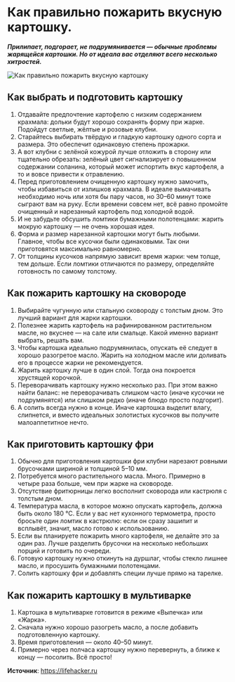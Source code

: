 # Как правильно пожарить вкусную картошку.
_**Прилипает, подгорает, не подрумянивается — обычные проблемы жарящейся картошки. Но от идеала вас отделяют всего несколько хитростей.**_

![Как правильно пожарить вкусную картошку](/images/Kulinar/Second/kartofel_001.jpg 'Как правильно пожарить вкусную картошку')

## Как выбрать и подготовить картошку

1. Отдавайте предпочтение картофелю с низким содержанием крахмала: дольки будут хорошо сохранять форму при жарке. Подойдут светлые, жёлтые и розовые клубни.
2. Старайтесь выбирать твёрдую и гладкую картошку одного сорта и размера. Это обеспечит одинаковую степень прожарки.
3. А вот клубни с зелёной кожурой лучше отложить в сторону или тщательно обрезать: зелёный цвет сигнализирует о повышенном содержании соланина, который может испортить вкус картофеля, а то и вовсе привести к отравлению.
4. Перед приготовлением очищенную картошку нужно замочить, чтобы избавиться от излишков крахмала. В идеале вымачивать необходимо ночь или хотя бы пару часов, но 30–60 минут тоже сыграют вам на руку. Если времени совсем нет, всё равно промойте очищенный и нарезанный картофель под холодной водой.
5. И не забудьте обсушить ломтики бумажными полотенцами: жарить мокрую картошку — не очень хорошая идея.
6. Форма и размер нарезанной картошки могут быть любыми. Главное, чтобы все кусочки были одинаковыми. Так они приготовятся максимально равномерно.
7. От толщины кусочков напрямую зависит время жарки: чем толще, тем дольше. Если ломтики отличаются по размеру, определяйте готовность по самому толстому.

## Как пожарить картошку на сковороде

1. Выбирайте чугунную или стальную сковороду с толстым дном. Это лучший вариант для жарки картошки.
2. Полезнее жарить картофель на рафинированном растительном масле, но вкуснее — на сале или смальце. Какой именно вариант выбрать, решать вам.
3. Чтобы картошка идеально подрумянилась, опускать её следует в хорошо разогретое масло. Жарить на холодном масле или доливать его в процессе жарки не рекомендуется.
4. Жарить картошку лучше в один слой. Тогда она покроется хрустящей корочкой.
5. Переворачивать картошку нужно несколько раз. При этом важно найти баланс: не переворачивать слишком часто (иначе кусочки не подрумянятся) или слишком редко (иначе блюдо просто подгорит).
6. А солить всегда нужно в конце. Иначе картошка выделит влагу, слипнется, и вместо идеальных золотистых кусочков вы получите малоаппетитное нечто.

## Как приготовить картошку фри

1. Обычно для приготовления картошки фри клубни нарезают ровными брусочками шириной и толщиной 5–10 мм.
2. Потребуется много растительного масла. Много. Примерно в четыре раза больше, чем при жарке на сковороде.
3. Отсутствие фритюрницы легко восполнит сковорода или кастрюля с толстым дном.
4. Температура масла, в которое можно опускать картофель, должна быть около 180 °C. Если у вас нет кухонного термометра, просто бросьте один ломтик в кастрюлю: если он сразу зашипит и всплывёт, значит, масло готово к использованию.
5. Если вы планируете пожарить много картофеля, не делайте это за один раз. Лучше разделить брусочки на несколько небольших порций и готовить по очереди.
6. Готовую картошку нужно откинуть на дуршлаг, чтобы стекло лишнее масло, и просушить бумажными полотенцами.
7. Солить картошку фри и добавлять специи лучше прямо на тарелке.

## Как пожарить картошку в мультиварке

1. Картошка в мультиварке готовится в режиме «Выпечка» или «Жарка».
2. Сначала нужно хорошо разогреть масло, а после добавить подготовленную картошку.
3. Время приготовления — около 40–50 минут.
4. Примерно через полчаса картошку нужно перевернуть, а ближе к концу — посолить. Всё просто!

**Источник**: https://lifehacker.ru
